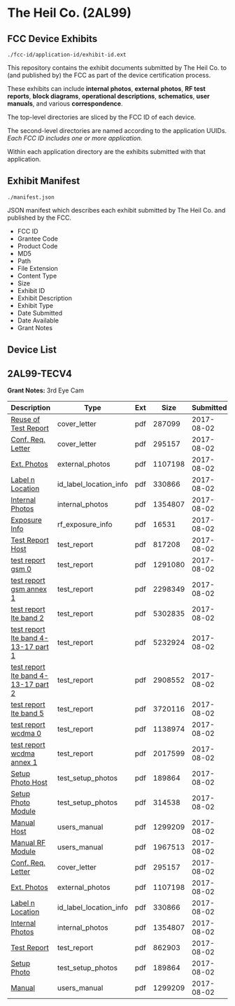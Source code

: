 # The Heil Co. (2AL99)
## FCC Device Exhibits

```
./fcc-id/application-id/exhibit-id.ext
```

This repository contains the exhibit documents submitted by The Heil Co. to (and published by) the FCC as part of the device certification process.

These exhibits can include **internal photos**, **external photos**, **RF test reports**, **block diagrams**, **operational descriptions**, **schematics**, **user manuals**, and various **correspondence**.

The top-level directories are sliced by the FCC ID of each device.

The second-level directories are named according to the application UUIDs. *Each FCC ID includes one or more application.*

Within each application directory are the exhibits submitted with that application. 

## Exhibit Manifest

```
./manifest.json
```

JSON manifest which describes each exhibit submitted by The Heil Co. and published by the FCC.

- FCC ID
- Grantee Code
- Product Code
- MD5
- Path
- File Extension
- Content Type
- Size
- Exhibit ID
- Exhibit Description
- Exhibit Type
- Date Submitted
- Date Available
- Grant Notes

## Device List
## 2AL99-TECV4
**Grant Notes:** 3rd Eye Cam

| Description | Type | Ext | Size | Submitted | Available |
| ----------- | ---- | --- | ---- | --------- | --------- |
| [Reuse of Test Report](2AL99-TECV4/5b96ce7f782138872e99c18dc15b06d2/3493819.pdf) | cover_letter | pdf | 287099 | 2017-08-02 | 2017-08-13 |
| [Conf. Req. Letter](2AL99-TECV4/5b96ce7f782138872e99c18dc15b06d2/3493786.pdf) | cover_letter | pdf | 295157 | 2017-08-02 | 2017-08-13 |
| [Ext. Photos](2AL99-TECV4/5b96ce7f782138872e99c18dc15b06d2/3493787.pdf) | external_photos | pdf | 1107198 | 2017-08-02 | 2017-08-13 |
| [Label n Location](2AL99-TECV4/5b96ce7f782138872e99c18dc15b06d2/3493788.pdf) | id_label_location_info | pdf | 330866 | 2017-08-02 | 2017-08-13 |
| [Internal Photos](2AL99-TECV4/5b96ce7f782138872e99c18dc15b06d2/3493800.pdf) | internal_photos | pdf | 1354807 | 2017-08-02 | 2017-09-27 |
| [Exposure Info](2AL99-TECV4/5b96ce7f782138872e99c18dc15b06d2/3493824.pdf) | rf_exposure_info | pdf | 16531 | 2017-08-02 | 2017-08-13 |
| [Test Report Host](2AL99-TECV4/5b96ce7f782138872e99c18dc15b06d2/3493825.pdf) | test_report | pdf | 817208 | 2017-08-02 | 2017-08-13 |
| [test report gsm 0](2AL99-TECV4/5b96ce7f782138872e99c18dc15b06d2/2705823.pdf) | test_report | pdf | 1291080 | 2017-08-02 | 2017-08-13 |
| [test report gsm annex 1](2AL99-TECV4/5b96ce7f782138872e99c18dc15b06d2/2705820.pdf) | test_report | pdf | 2298349 | 2017-08-02 | 2017-08-13 |
| [test report lte band 2](2AL99-TECV4/5b96ce7f782138872e99c18dc15b06d2/2704164.pdf) | test_report | pdf | 5302835 | 2017-08-02 | 2017-08-13 |
| [test report lte band 4-13-17 part 1](2AL99-TECV4/5b96ce7f782138872e99c18dc15b06d2/3493877.pdf) | test_report | pdf | 5232924 | 2017-08-02 | 2017-08-13 |
| [test report lte band 4-13-17 part 2](2AL99-TECV4/5b96ce7f782138872e99c18dc15b06d2/2704184.pdf) | test_report | pdf | 2908552 | 2017-08-02 | 2017-08-13 |
| [test report lte band 5](2AL99-TECV4/5b96ce7f782138872e99c18dc15b06d2/2705818.pdf) | test_report | pdf | 3720116 | 2017-08-02 | 2017-08-13 |
| [test report wcdma 0](2AL99-TECV4/5b96ce7f782138872e99c18dc15b06d2/2705827.pdf) | test_report | pdf | 1138974 | 2017-08-02 | 2017-08-13 |
| [test report wcdma annex 1](2AL99-TECV4/5b96ce7f782138872e99c18dc15b06d2/2705819.pdf) | test_report | pdf | 2017599 | 2017-08-02 | 2017-08-13 |
| [Setup Photo Host](2AL99-TECV4/5b96ce7f782138872e99c18dc15b06d2/3493791.pdf) | test_setup_photos | pdf | 189864 | 2017-08-02 | 2017-08-13 |
| [Setup Photo Module](2AL99-TECV4/5b96ce7f782138872e99c18dc15b06d2/2705822.pdf) | test_setup_photos | pdf | 314538 | 2017-08-02 | 2017-08-13 |
| [Manual Host](2AL99-TECV4/5b96ce7f782138872e99c18dc15b06d2/3493792.pdf) | users_manual | pdf | 1299209 | 2017-08-02 | 2017-09-27 |
| [Manual RF Module](2AL99-TECV4/5b96ce7f782138872e99c18dc15b06d2/3493828.pdf) | users_manual | pdf | 1967513 | 2017-08-02 | 2017-09-27 |
| [Conf. Req. Letter](2AL99-TECV4/9599b54c93ac618f169176e43f94f615/3493786.pdf) | cover_letter | pdf | 295157 | 2017-08-02 | 2017-08-13 |
| [Ext. Photos](2AL99-TECV4/9599b54c93ac618f169176e43f94f615/3493787.pdf) | external_photos | pdf | 1107198 | 2017-08-02 | 2017-08-13 |
| [Label n Location](2AL99-TECV4/9599b54c93ac618f169176e43f94f615/3493788.pdf) | id_label_location_info | pdf | 330866 | 2017-08-02 | 2017-08-13 |
| [Internal Photos](2AL99-TECV4/9599b54c93ac618f169176e43f94f615/3493800.pdf) | internal_photos | pdf | 1354807 | 2017-08-02 | 2017-09-27 |
| [Test Report](2AL99-TECV4/9599b54c93ac618f169176e43f94f615/3493790.pdf) | test_report | pdf | 862903 | 2017-08-02 | 2017-08-13 |
| [Setup Photo](2AL99-TECV4/9599b54c93ac618f169176e43f94f615/3493791.pdf) | test_setup_photos | pdf | 189864 | 2017-08-02 | 2017-08-13 |
| [Manual](2AL99-TECV4/9599b54c93ac618f169176e43f94f615/3493792.pdf) | users_manual | pdf | 1299209 | 2017-08-02 | 2017-09-27 |
